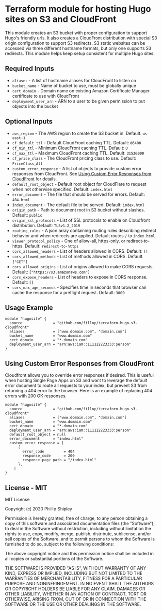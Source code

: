 # Terraform module for hosting Hugo sites on S3 and CloudFront

This module creates an S3 bucket with proper configuration to support Hugo's friendly urls. 
It also creates a CloudFront distribution with special S3 origin configuration to support S3 
redirects. S3 static websites can be accessed via three different hostname formats, but only one
supports S3 redirects. This module helps keep setup consistent for multiple Hugo sites. 

## Required Inputs 

 - `aliases` - A list of hostname aliases for CloudFront to listen on
 - `bucket_name` - Name of bucket to use, must be globally unique
 - `cert_domain` - Domain name on existing Amazon Certificate Manager certificate to use with CloudFront
 - `deployment_user_arn` - ARN to a user to be given permission to put objects into the bucket

## Optional Inputs

 - `aws_region` - The AWS region to create the S3 bucket in. Default: `us-east-1`
 - `cf_default_ttl` - Default CloudFront caching TTL. Default: `86400`
 - `cf_min_ttl` - Minimum CloudFront caching TTL. Default: `0`
 - `cf_max_ttl` - Maximum CloudFront caching TTL. Default: `31536000`
 - `cf_price_class` - The CloudFront pricing class to use. Default: `PriceClass_All`
 - `custom_error_response` - A list of objects to provide custom error responses from CloudFront. 
    See [Using Custom Error Responses from CloudFront](#using-custom-error-responses-from-cloudfront) for details. 
 - `default_root_object` - Default root object for CloudFlare to request when not otherwise specified. Default: `index.html`
 - `error_document` - The file that should be served for errors. Default: `404.html`
 - `index_document` - The default file to be served. Default: `index.html`
 - `origin_path` - Path to document root in S3 bucket without slashes. Default: `public`
 - `origin_ssl_protocols` - List of SSL protocols to enable on Cloudfront distribution. Default: `TLSv1.2_2019` 
 - `routing_rules` - A json array containing routing rules describing redirect behavior and when redirects are applied. Default routes `/` to `index.html` 
 - `viewer_protocol_policy` - One of allow-all, https-only, or redirect-to-https. Default: `redirect-to-https`
 - `cors_allowed_headers` - List of headers allowed in CORS. Default: `[]`
 - `cors_allowed_methods` - List of methods allowed in CORS. Default: `["GET"]`
 - `cors_allowed_origins` - List of origins allowed to make CORS requests. Default: `["https://s3.amazonaws.com"]`
 - `cors_expose_headers`  - List of headers to expose in CORS response. Default: `[]`
 - `cors_max_age_seconds` - Specifies time in seconds that browser can cache the response for a preflight request. Default: `3000`
 
## Usage Example

```hcl
module "hugosite" {
  source              = "github.com/fillup/terraform-hugo-s3-cloudfront"
  aliases             = ["www.domain.com", "domain.com"]
  bucket_name         = "www.domain.com"
  cert_domain         = "*.domain.com"
  deployment_user_arn = "arn:aws:iam::111122223333:person"
}
```

## Using Custom Error Responses from CloudFront
Cloudfront allows you to override error responses if desired. This is useful when hosting Single Page Apps on S3 
and want to leverage the default error document to route all requests to your index, but prevent S3 from returning
a 404 error to the browser. Here is an example of replacing 404 errors with 200 OK responses. 

```hcl
module "hugosite" {
  source              = "github.com/fillup/terraform-hugo-s3-cloudfront"
  aliases             = ["www.domain.com", "domain.com"]
  bucket_name         = "www.domain.com"
  cert_domain         = "*.domain.com"
  deployment_user_arn = "arn:aws:iam::111122223333:person"
  default_root_object = null
  error_document      = "index.html"
  custom_error_response = [
      {
        error_code         = 404
        response_code      = 200
        response_page_path = "/index.html"
      },
    ]
}
```

## License - MIT
MIT License

Copyright (c) 2020 Phillip Shipley

Permission is hereby granted, free of charge, to any person obtaining a copy
of this software and associated documentation files (the "Software"), to deal
in the Software without restriction, including without limitation the rights
to use, copy, modify, merge, publish, distribute, sublicense, and/or sell
copies of the Software, and to permit persons to whom the Software is
furnished to do so, subject to the following conditions:

The above copyright notice and this permission notice shall be included in all
copies or substantial portions of the Software.

THE SOFTWARE IS PROVIDED "AS IS", WITHOUT WARRANTY OF ANY KIND, EXPRESS OR
IMPLIED, INCLUDING BUT NOT LIMITED TO THE WARRANTIES OF MERCHANTABILITY,
FITNESS FOR A PARTICULAR PURPOSE AND NONINFRINGEMENT. IN NO EVENT SHALL THE
AUTHORS OR COPYRIGHT HOLDERS BE LIABLE FOR ANY CLAIM, DAMAGES OR OTHER
LIABILITY, WHETHER IN AN ACTION OF CONTRACT, TORT OR OTHERWISE, ARISING FROM,
OUT OF OR IN CONNECTION WITH THE SOFTWARE OR THE USE OR OTHER DEALINGS IN THE
SOFTWARE.